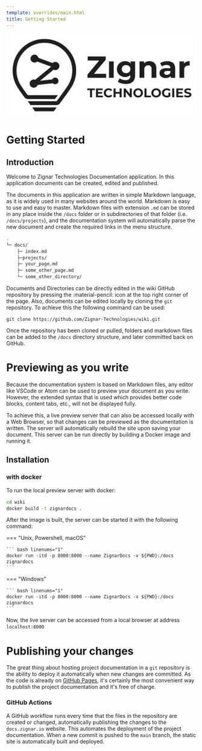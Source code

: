 ```yaml
---
template: overrides/main.html
title: Getting Started
---
```


![Zignar Logo](../assets/images/zignar_logo_white.svg)

# Getting Started

## Introduction

Welcome to Zignar Technologies Documentation application. In this application documents can be created, edited and published.

The documents in this application are written in simple Markdown language, as it is widely used in many websites around the world. Markdown is easy to use and easy to master. Markdown files with extension `.md` can be stored in any place inside the `/docs` folder or in subdirectories of that folder (i.e. `/docs/projects`), and the documentation system will automatically parse the new document and create the required links in the menu structure.

``` bash
.
└─ docs/
    ├─ index.md
    ├─projects/
    ├─ your_page.md
    ├─ some_other_page.md
    └─ some_other_directory/
```

Documents and Directories can be directly edited in the wiki GitHub repository by pressing the :material-pencil: icon at the top right corner of the page. Also, documents can be edited locally by cloning the `git` repository. To achieve this the following command can be used:

``` git
git clone https://github.com/Zignar-Technologies/wiki.git
```

Once the repository has been cloned or pulled, folders and markdown files can be added to the `/docs` directory structure, and later committed back on GitHub.

# Previewing as you write

Because the documentation system is based on Markdown files, any editor like VSCode or Atom can be used to preview your document as you write. However, the extended syntax that is used which provides better code blocks, content tabs, etc., will not be displayed fully. 

To achieve this, a live preview server that can also be accessed locally with a Web Browser, so that changes can be previewed as the documentation is written. The server will automatically rebuild the site upon saving your document. This server can be run directly by building a Docker image and running it.
## Installation

### with docker

To run the local preview server with docker:

``` bash linenums="1"
cd wiki
docker build -t zignardocs .
```

After the image is built, the server can be started it with the following command:

=== "Unix, Powershell, macOS"

    ``` bash linenums="1"
    docker run -itd -p 8000:8000 --name ZignarDocs -v ${PWD}:/docs zignardocs
    ```

=== "Windows"

    ``` bash linenums="1"
    docker run -itd -p 8000:8000 --name ZignarDocs -v ${PWD}:/docs zignardocs
    ```

Now, the live server can be accessed from a local browser at address `localhost:8000`

# Publishing your changes

The great thing about hosting project documentation in a `git` repository is
the ability to deploy it automatically when new changes are committed. As the code is already on [GitHub Pages][1], it's certainly the most convenient way to publish the project documentation and it's free of charge.
### GitHub Actions

A GitHub workflow runs every time that the files in the repository are created or changed, automatically publishing the changes to the `docs.zignar.io` website. This automates the deployment of the project documentation. When a new commit is pushed to the `main` branch, the static site is automatically built and deployed.

[1]: https://pages.github.com/##
